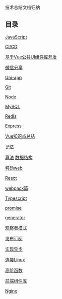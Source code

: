 <!--
 * @Author: DaiLinBo
 * @Date: 2019-08-04 23:50:40
 * @LastEditTime: 2022-03-16 22:56:09
 * @LastEditors: Aiden(戴林波)
 * @Description: 
 -->

技术总结文档归纳
## 目录

  [JavaScript](docs/javascript.md)

  [CI/CD](docs/ci-cd.md)
  
  [基于Vue公共UI组件库开发](docs/vue-library.md)

  [微信分享](docs/wechat-share.md)

  [Uni-app](docs/uni-app.md)

  [Git](docs/git.md)

  [Node](docs/node.md)

  [MySQL](docs/mySql.md)

  [Redis](docs/redis.md)

  [Express](docs/express.md)

  [Vue知识点总结](docs/vue.md)

  [记忆](docs/memory.md)

  [算法](docs/arithmetic.md)
  [数据结构](docs/data-structure.md)

 [移动web](docs/mobile-web.md)

 [React](docs/react.md)

 [webpack篇](docs/webpack.md)

 [Typescript](docs/typescript.md)

 [promise](docs/promise.md)

 [generator](docs/generator.md)

 [观察者模式](docs/observer.md)

 [发布订阅](docs/publish-subscribe.md)

 [实现异步](docs/asynchronous.md)

 [连接Linux](docs/connect.md)

 [高阶函数](docs/highFun.md)

 [前端组件库](docs/libraries.md)

 [Nginx](docs/nginx.md)
